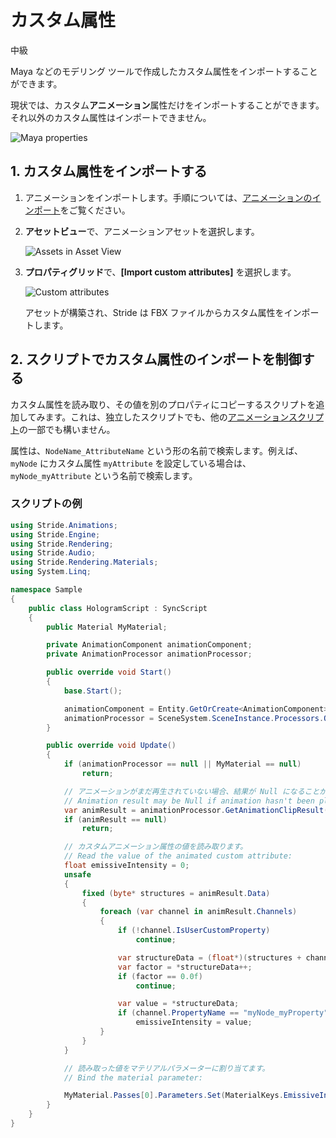 # カスタム属性
<!--
# Custom attributes
-->

<span class="label label-doc-level">中級</span>
<!--
<span class="label label-doc-level">Intermediate</span>
-->

Maya などのモデリング ツールで作成したカスタム属性をインポートすることができます。
<!--
You can import custom attributes created in modeling tools such as Maya. 
-->

現状では、カスタム**アニメーション**属性だけをインポートすることができます。それ以外のカスタム属性はインポートできません。
<!--
Currently, you can only import custom **animated** attributes. Attributes that aren't animated can't be imported.
-->

![Maya properties](media/custom-attributes-in-maya.png)

## 1. カスタム属性をインポートする
<!--
## 1. Import custom attributes
-->

1. アニメーションをインポートします。手順については、[アニメーションのインポート](import-animations.md)をご覧ください。

2. **アセットビュー**で、アニメーションアセットを選択します。

    ![Assets in Asset View](media/assets-in-asset-view1.png)

2. **プロパティグリッド**で、**[Import custom attributes]** を選択します。

    ![Custom attributes](media/import-custom-attributes.png)

    アセットが構築され、Stride は FBX ファイルからカスタム属性をインポートします。

<!--
1. Import the animation. For instructions, see [Import animations](import-animations.md).

2. In the **Asset View**, select the animation asset.

    ![Assets in Asset View](media/assets-in-asset-view1.png)

2. In the **Property Grid**, select **Import custom attributes**.

    ![Custom attributes](media/import-custom-attributes.png)

    When the assets are built, Stride imports the custom attributes from the FBX file.
-->

## 2. スクリプトでカスタム属性のインポートを制御する
<!--
## 2. Control custom attributes with a script
-->

カスタム属性を読み取り、その値を別のプロパティにコピーするスクリプトを追加してみます。これは、独立したスクリプトでも、他の[アニメーションスクリプト](animation-scripts.md)の一部でも構いません。
<!--
Add a script to read the custom attributes and copy their value to another property. This can be a separate script, or part of another [animation script](animation-scripts.md).
-->

属性は、`NodeName_AttributeName` という形の名前で検索します。例えば、`myNode` にカスタム属性 `myAttribute` を設定している場合は、`myNode_myAttribute` という名前で検索します。
<!--
To look up an attribute, use `NodeName_AttributeName`. For example, if you have the node `myNode` with the custom attribute `myAttribute`, use `myNode_myAttribute`.
-->

### スクリプトの例
<!--
### Example script
-->

```cs
using Stride.Animations;
using Stride.Engine;
using Stride.Rendering;
using Stride.Audio;
using Stride.Rendering.Materials;
using System.Linq;

namespace Sample
{
    public class HologramScript : SyncScript
    {
        public Material MyMaterial;

        private AnimationComponent animationComponent;
        private AnimationProcessor animationProcessor;

        public override void Start()
        {
            base.Start();

            animationComponent = Entity.GetOrCreate<AnimationComponent>();
            animationProcessor = SceneSystem.SceneInstance.Processors.OfType<AnimationProcessor>().FirstOrDefault();
        }

        public override void Update()
        {
            if (animationProcessor == null || MyMaterial == null)
                return;

            // アニメーションがまだ再生されていない場合、結果が Null になることがあります。
            // Animation result may be Null if animation hasn't been played yet.
            var animResult = animationProcessor.GetAnimationClipResult(animationComponent);
            if (animResult == null)
                return;

            // カスタムアニメーション属性の値を読み取ります。
            // Read the value of the animated custom attribute:
            float emissiveIntensity = 0;
            unsafe
            {
                fixed (byte* structures = animResult.Data)
                {
                    foreach (var channel in animResult.Channels)
                    {
                        if (!channel.IsUserCustomProperty)
                            continue;

                        var structureData = (float*)(structures + channel.Offset);
                        var factor = *structureData++;
                        if (factor == 0.0f)
                            continue;

                        var value = *structureData;
                        if (channel.PropertyName == "myNode_myProperty")
                            emissiveIntensity = value;
                    }
                }
            }

            // 読み取った値をマテリアルパラメーターに割り当てます。
            // Bind the material parameter:

            MyMaterial.Passes[0].Parameters.Set(MaterialKeys.EmissiveIntensity, emissiveIntensity);
        }
    }
}
```
